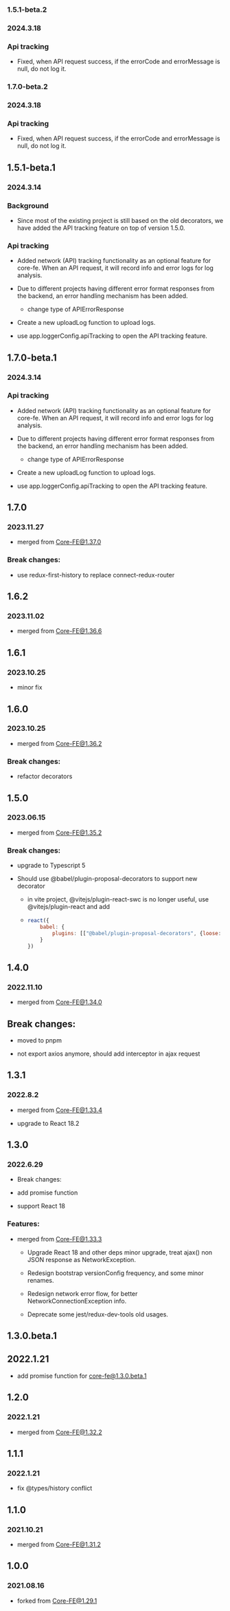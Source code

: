 ### 1.5.1-beta.2

### 2024.3.18

### Api tracking

- Fixed, when API request success, if the errorCode and errorMessage is null, do not log it.

### 1.7.0-beta.2

### 2024.3.18

### Api tracking

- Fixed, when API request success, if the errorCode and errorMessage is null, do not log it.

## 1.5.1-beta.1

### 2024.3.14

### Background

- Since most of the existing project is still based on the old decorators, we have added the API tracking feature on top of version 1.5.0.

### Api tracking

- Added network (API) tracking functionality as an optional feature for core-fe. When an API request, it will record info and error logs for log analysis.

- Due to different projects having different error format responses from the backend, an error handling mechanism has been added.

    - change type of APIErrorResponse

- Create a new uploadLog function to upload logs.

- use app.loggerConfig.apiTracking to open the API tracking feature.

## 1.7.0-beta.1

### 2024.3.14

### Api tracking

- Added network (API) tracking functionality as an optional feature for core-fe. When an API request, it will record info and error logs for log analysis.

- Due to different projects having different error format responses from the backend, an error handling mechanism has been added.

  - change type of APIErrorResponse

- Create a new uploadLog function to upload logs.

- use app.loggerConfig.apiTracking to open the API tracking feature.

## 1.7.0

### 2023.11.27

- merged from Core-FE@1.37.0

### Break changes:

- use redux-first-history to replace connect-redux-router

## 1.6.2

### 2023.11.02

- merged from Core-FE@1.36.6

## 1.6.1

### 2023.10.25

- minor fix

## 1.6.0

### 2023.10.25

- merged from Core-FE@1.36.2

### Break changes:

- refactor decorators

## 1.5.0

### 2023.06.15

- merged from Core-FE@1.35.2

### Break changes:

- upgrade to Typescript 5

- Should use @babel/plugin-proposal-decorators to support new decorator

  - in vite project, @vitejs/plugin-react-swc is no longer useful, use @vitejs/plugin-react and add
  - ````javascript
    react({
        babel: {
            plugins: [["@babel/plugin-proposal-decorators", {loose: true, version: "2022-03"}]],
        }
    })
    ````

## 1.4.0

### 2022.11.10

- merged from Core-FE@1.34.0

## Break changes:

- moved to pnpm

- not export axios anymore, should add interceptor in ajax request

## 1.3.1

### 2022.8.2

- merged from Core-FE@1.33.4

- upgrade to React 18.2

## 1.3.0

### 2022.6.29

- Break changes:

- add promise function

- support React 18

### Features:

- merged from Core-FE@1.33.3

  - Upgrade React 18 and other deps minor upgrade, treat ajax() non JSON response as NetworkException.

  - Redesign bootstrap versionConfig frequency, and some minor renames.

  - Redesign network error flow, for better NetworkConnectionException info.

  - Deprecate some jest/redux-dev-tools old usages.

## 1.3.0.beta.1

## 2022.1.21

- add promise function for core-fe@1.3.0.beta.1

## 1.2.0

### 2022.1.21

- merged from Core-FE@1.32.2

## 1.1.1

### 2022.1.21

- fix @types/history conflict

## 1.1.0

### 2021.10.21

- merged from Core-FE@1.31.2

## 1.0.0

### 2021.08.16

- forked from Core-FE@1.29.1
